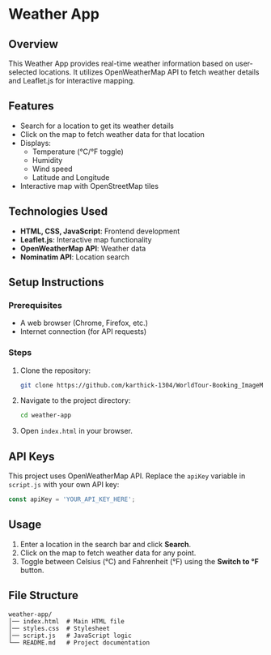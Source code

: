 # Weather App

## Overview
This Weather App provides real-time weather information based on user-selected locations. It utilizes OpenWeatherMap API to fetch weather details and Leaflet.js for interactive mapping.

## Features
- Search for a location to get its weather details
- Click on the map to fetch weather data for that location
- Displays:
  - Temperature (°C/°F toggle)
  - Humidity
  - Wind speed
  - Latitude and Longitude
- Interactive map with OpenStreetMap tiles

## Technologies Used
- **HTML, CSS, JavaScript**: Frontend development
- **Leaflet.js**: Interactive map functionality
- **OpenWeatherMap API**: Weather data
- **Nominatim API**: Location search

## Setup Instructions
### Prerequisites
- A web browser (Chrome, Firefox, etc.)
- Internet connection (for API requests)

### Steps
1. Clone the repository:
   ```bash
   git clone https://github.com/karthick-1304/WorldTour-Booking_ImageMap.git
   ```
2. Navigate to the project directory:
   ```bash
   cd weather-app
   ```
3. Open `index.html` in your browser.

## API Keys
This project uses OpenWeatherMap API. Replace the `apiKey` variable in `script.js` with your own API key:
```javascript
const apiKey = 'YOUR_API_KEY_HERE';
```

## Usage
1. Enter a location in the search bar and click **Search**.
2. Click on the map to fetch weather data for any point.
3. Toggle between Celsius (°C) and Fahrenheit (°F) using the **Switch to °F** button.

## File Structure
```
weather-app/
│── index.html  # Main HTML file
│── styles.css  # Stylesheet
│── script.js   # JavaScript logic
└── README.md   # Project documentation
```



